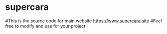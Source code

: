 # supercara
#This is the source code for main website https://www.supercara.site
#Feel free to modify and use for your project
